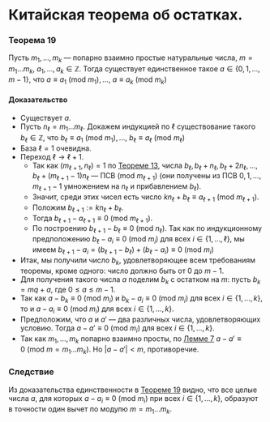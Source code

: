 # Китайская теорема об остатках.

### **Теорема 19**

Пусть $m_1, \dots, m_k$ — попарно взаимно простые натуральные числа, $m = m_1 \dots m_k$, $a_1, \dots, a_k \in \mathbb{Z}$. Тогда существует единственное такое $a \in \{0, 1, \dots, m - 1\}$, что
$a \equiv a_1 \ (\text{mod} \ m_1), \dots, \ a \equiv a_k \ (\text{mod} \ m_k)$

#### **Доказательство**

+ Существует $a$.
+ Пусть $n_\ell = m_1 \dots m_\ell$. Докажем индукцией по $\ell$ существование такого $b_\ell \in \mathbb{Z}$, что
  $b_\ell \equiv a_1 \ (\text{mod} \ m_1), \dots, \ b_\ell \equiv a_\ell \ (\text{mod} \ m_\ell)$
+ База $\ell = 1$ очевидна.
+ Переход $\ell \rightarrow \ell + 1$.
  + Так как $(m_{\ell+1}, n_\ell) = 1$ по [Теореме 13](15.md#теорема-13), числа $b_\ell, b_\ell + n_\ell, b_\ell + 2n_\ell, \dots, b_\ell + (m_{\ell+1} - 1)n_\ell$ — ПСВ (mod $m_{\ell+1}$) (они получены из ПСВ $0, 1, \dots, m_{\ell+1} - 1$ умножением на $n_\ell$ и прибавлением $b_\ell$).
  + Значит, среди этих чисел есть число $kn_\ell + b_\ell \equiv a_{\ell+1} \ (\text{mod} \ m_{\ell+1})$.
  + Положим $b_{\ell+1} := kn_\ell + b_\ell$.
  + Тогда $b_{\ell+1} - a_{\ell+1} \equiv 0 \ (\text{mod} \ m_{\ell+1})$.
  + По построению $b_{\ell+1} - b_\ell \equiv 0 \ (\text{mod} \ n_\ell)$. Так как по индукционному предположению $b_\ell - a_i \equiv 0 \ (\text{mod} \ m_i)$ для всех $i \in \{1, \dots, \ell\}$, мы имеем
    $b_{\ell+1} - a_i = (b_{\ell+1} - b_\ell) + (b_\ell - a_i) \equiv 0 \ (\text{mod} \ m_i)$
+ Итак, мы получили число $b_k$, удовлетворяющее всем требованиям теоремы, кроме одного: число должно быть от $0$ до $m - 1$.
+ Для получения такого числа $a$ поделим $b_k$ с остатком на $m$: пусть $b_k = mq + a$, где $0 \leq a \leq m - 1$.
+ Так как $a - b_k \equiv 0 \ (\text{mod} \ m_i)$ и $b_k - a_i \equiv 0 \ (\text{mod} \ m_i)$ для всех $i \in \{1, \dots, k\}$, то и $a - a_i \equiv 0 \ (\text{mod} \ m_i)$ для всех $i \in \{1, \dots, k\}$.
+ Предположим, что $a$ и $a'$ — два различных числа, удовлетворяющих условию. Тогда $a - a' \equiv 0 \ (\text{mod} \ m_i)$ для всех $i \in \{1, \dots, k\}$.
+ Так как $m_1, \dots, m_k$ попарно взаимно просты, по [Лемме 7](23.md#лемма-7) $a - a' \equiv 0 \ (\text{mod} \ m = m_1 \dots m_k)$. Но $|a - a'| < m$, противоречие.

### **Следствие**

Из доказательства единственности в [Теореме 19](24.md#теорема-19) видно, что все целые числа $a$,
для которых $a - a_i \equiv 0 \ (\text{mod} \ m_i)$ при всех $i \in \{1, \dots, k\}$,
образуют в точности один вычет по модулю $m = m_1 \dots m_k$.
